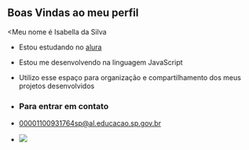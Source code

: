 ## Boas Vindas ao meu perfil

<Meu nome é Isabella da Silva 
- Estou estudando no [alura](https://www.alura.com.br)
- Estou me desenvolvendo na linguagem JavaScript
- Utilizo esse espaço para organização e compartilhamento dos meus projetos desenvolvidos

- ### Para entrar em contato
- 00001100931764sp@al.educacao.sp.gov.br

- ![](https://media1.tenor.com/m/tYLBg7Wb2dEAAAAC/rpg-eh-pedro.gif) 
